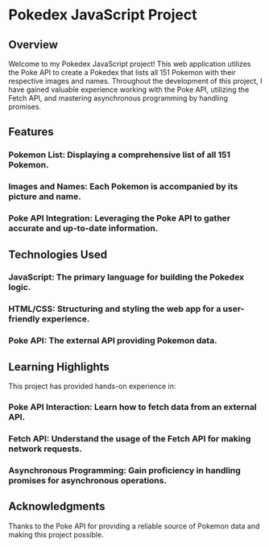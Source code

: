# Pokedex JavaScript Project
## Overview
Welcome to my Pokedex JavaScript project! This web application utilizes the Poke API to create a Pokedex that lists all 151 Pokemon with their respective images and names. Throughout the development of this project, I have gained valuable experience working with the Poke API, utilizing the Fetch API, and mastering asynchronous programming by handling promises.

## Features
### Pokemon List: Displaying a comprehensive list of all 151 Pokemon.
### Images and Names: Each Pokemon is accompanied by its picture and name.
### Poke API Integration: Leveraging the Poke API to gather accurate and up-to-date information.

## Technologies Used
### JavaScript: The primary language for building the Pokedex logic.
### HTML/CSS: Structuring and styling the web app for a user-friendly experience.
### Poke API: The external API providing Pokemon data.

## Learning Highlights
This project has provided hands-on experience in:
### Poke API Interaction: Learn how to fetch data from an external API.
### Fetch API: Understand the usage of the Fetch API for making network requests.
### Asynchronous Programming: Gain proficiency in handling promises for asynchronous operations.

## Acknowledgments
Thanks to the Poke API for providing a reliable source of Pokemon data and making this project possible.
